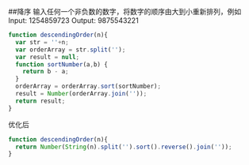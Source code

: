 ##降序
输入任何一个非负数的数字，将数字的顺序由大到小重新排列，例如Input: 1254859723 Output: 9875543221

```js
function descendingOrder(n){
  var str = ''+n;
  var orderArray = str.split('');
  var result = null;
  function sortNumber(a,b) {
    return b - a;
  }
  orderArray = orderArray.sort(sortNumber);
  result = Number(orderArray.join(''));
  return result;
}
```
优化后
```js
function descendingOrder(n){
  return Number(String(n).split('').sort().reverse().join(''));
}
```
